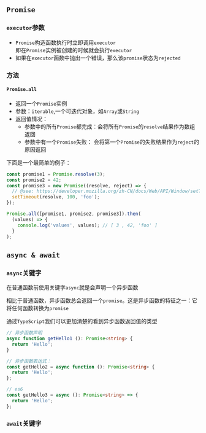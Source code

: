## `Promise`

### `executor`参数
* `Promise`构造函数执行时立即调用`executor`  
   即在`Promise`实例被创建的时候就会执行`executor`
* 如果在`executor`函数中抛出一个错误，那么该`promise`状态为`rejected`

### 方法
#### `Promise.all`
* 返回一个`Promise`实例
* 参数：`iterable`,一个可迭代对象，如`Array`或`String`
* 返回值情况：  
    * 参数中的所有`Promise`都完成：会将所有`Promise`的`resolve`结果作为数组返回
    * 参数中有一个`Promise`失败： 会将第一个`Promise`的失败结果作为`reject`的原因返回
    
下面是一个最简单的例子：  
```typescript
const promise1 = Promise.resolve(3);
const promise2 = 42;
const promise3 = new Promise((resolve, reject) => {
  // @see: https://developer.mozilla.org/zh-CN/docs/Web/API/Window/setTimeout#%E5%8F%82%E6%95%B0
  setTimeout(resolve, 100, 'foo');
});

Promise.all([promise1, promise2, promise3]).then(
  (values) => {
    console.log('values', values); // [ 3 , 42, 'foo' ]
  }
);
```

## `async & await`

### `async`关键字

在普通函数前使用关键字`async`就是会声明一个异步函数

相比于普通函数，异步函数总会返回一个`promise`。这是异步函数的特征之一：它将任何函数转换为`promise`

通过`TypeScript`我们可以更加清楚的看到异步函数返回值的类型
```typescript
// 异步函数声明
async function getHello1 (): Promise<string> {
  return 'Hello';
}

// 异步函数表达式：
const getHello2 = async function (): Promise<string> {
  return 'Hello';
};

// es6
const getHello3 = async (): Promise<string> => {
  return 'Hello';
};
```

### `await`关键字

